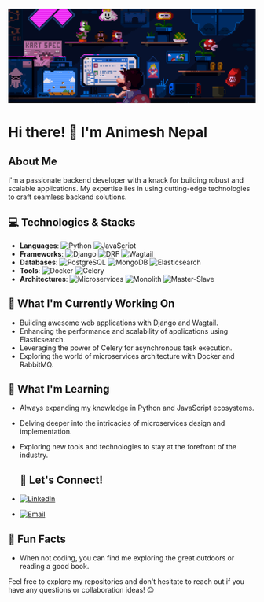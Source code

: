 ![MasterHead](https://raw.githubusercontent.com/mosh3eb/Portfolio_Page/main/images/bg.gif)

# Hi there! 👋 I'm Animesh Nepal

## About Me
I'm a passionate backend developer with a knack for building robust and scalable applications. My expertise lies in using cutting-edge technologies to craft seamless backend solutions.

## 💻 Technologies & Stacks
- **Languages**: ![Python](https://img.shields.io/badge/-Python-3776AB?style=flat-square&logo=python&logoColor=white) ![JavaScript](https://img.shields.io/badge/-JavaScript-F7DF1E?style=flat-square&logo=javascript&logoColor=black)
- **Frameworks**: ![Django](https://img.shields.io/badge/-Django-092E20?style=flat-square&logo=django&logoColor=white) ![DRF](https://img.shields.io/badge/-DRF-092E20?style=flat-square&logo=django&logoColor=white) ![Wagtail](https://img.shields.io/badge/-Wagtail-5D4C85?style=flat-square&logo=wagtail&logoColor=white)
- **Databases**: ![PostgreSQL](https://img.shields.io/badge/-PostgreSQL-336791?style=flat-square&logo=postgresql&logoColor=white) ![MongoDB](https://img.shields.io/badge/-MongoDB-47A248?style=flat-square&logo=mongodb&logoColor=white) ![Elasticsearch](https://img.shields.io/badge/-Elasticsearch-005571?style=flat-square&logo=elasticsearch&logoColor=white)
- **Tools**: ![Docker](https://img.shields.io/badge/-Docker-2496ED?style=flat-square&logo=docker&logoColor=white) ![Celery](https://img.shields.io/badge/-Celery-37814A?style=flat-square&logo=celery&logoColor=white)
- **Architectures**: ![Microservices](https://img.shields.io/badge/-Microservices-666666?style=flat-square) ![Monolith](https://img.shields.io/badge/-Monolith-666666?style=flat-square) ![Master-Slave](https://img.shields.io/badge/-Master--Slave-666666?style=flat-square)

## 🚀 What I'm Currently Working On
- Building awesome web applications with Django and Wagtail.
- Enhancing the performance and scalability of applications using Elasticsearch.
- Leveraging the power of Celery for asynchronous task execution.
- Exploring the world of microservices architecture with Docker and RabbitMQ.

## 🌱 What I'm Learning
- Always expanding my knowledge in Python and JavaScript ecosystems.
- Delving deeper into the intricacies of microservices design and implementation.
- Exploring new tools and technologies to stay at the forefront of the industry.
  
  ## 🤝 Let's Connect!
- [![LinkedIn](https://img.shields.io/badge/-LinkedIn-0077B5?style=flat-square&logo=linkedin&logoColor=white)](https://www.linkedin.com/in/aneemes/)
- [![Email](https://img.shields.io/badge/-Email-D14836?style=flat-square&logo=gmail&logoColor=white)](mailto:aneemes1@gmail.com)


## 🎉 Fun Facts
- When not coding, you can find me exploring the great outdoors or reading a good book.

Feel free to explore my repositories and don't hesitate to reach out if you have any questions or collaboration ideas! 😊

